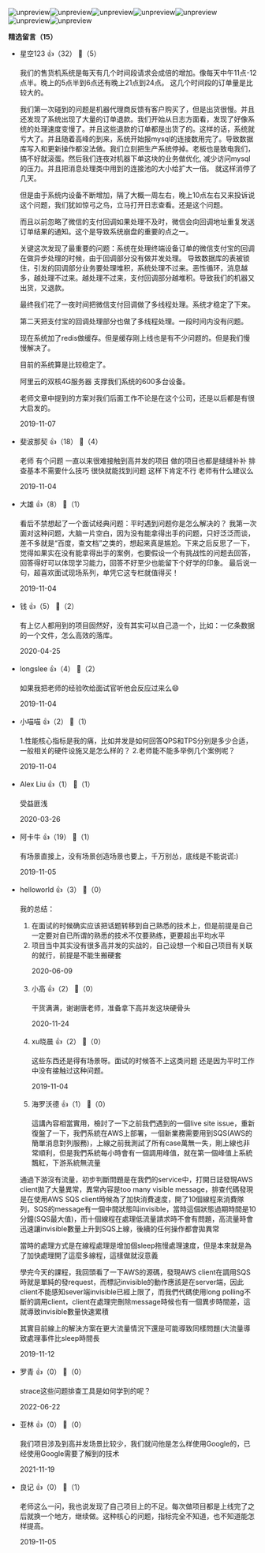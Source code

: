 ![unpreview](https://static001.geekbang.org/resource/image/44/37/44156010052717821b4bf726a8c20d37.jpg?wh=750%2A1212)![unpreview](https://static001.geekbang.org/resource/image/ad/18/ade92a3267329df2de7a2807c73bdc18.jpg?wh=750%2A1719)![unpreview](https://static001.geekbang.org/resource/image/bc/57/bc23df7cb8cf956aecfdae41c4740457.jpg?wh=750%2A1782)![unpreview](https://static001.geekbang.org/resource/image/ed/42/ed7bfcbb9ec098daacccfde3174cb342.jpg?wh=750%2A1317)![unpreview](https://static001.geekbang.org/resource/image/69/47/6964a5e0ce04430ff3993b39426a8847.jpg?wh=750%2A2017)![unpreview](https://static001.geekbang.org/resource/image/1a/09/1a115d21b519e783514b2ca27dffb909.jpg?wh=750%2A1770)![unpreview](https://static001.geekbang.org/resource/image/74/29/7429da91a4e32e50c0623563cc968f29.jpg?wh=750%2A1285)
<div><strong>精选留言（15）</strong></div><ul>
<li><span>星空123</span> 👍（32） 💬（5）<p> 我们的售货机系统是每天有几个时间段请求会成倍的增加。像每天中午11点-12点半。晚上的5点半到6点还有晚上21点到24点。
 这几个时间段的订单量是比较大的。

 我们第一次碰到的问题是机器代理商反馈有客户购买了，但是出货很慢。并且还发现了系统出现了大量的订单退款。我们开始从日志方面看，发现了好像系统的处理速度变慢了。并且这些退款的订单都是出货了的。这样的话，系统就亏大了。并且随着高峰的到来，系统开始报mysql的连接数用完了。导致数据库写入和更新操作都没法做。我们立刻把生产系统停掉。老板也是致电我们，搞不好就滚蛋。然后我们连夜对机器下单这块的业务做优化, 减少访问mysql的压力。并且把消息处理类中用到的连接池的大小给扩大一倍。
 就这样消停了几天。

但是由于系统内设备不断增加，隔了大概一周左右，晚上10点左右又来投诉说这个问题，我们犹如惊弓之鸟，立马打开日志查看。还是这个问题。

而且以前忽略了微信的支付回调如果处理不及时，微信会向回调地址重复发送订单结果的通知。这个是导致系统崩盘的重要的点之一。

关键这次发现了最重要的问题：系统在处理终端设备订单的微信支付宝的回调在做异步处理的时候，由于回调部分没有做并发处理。
导致数据库的表被锁住，引发的回调部分业务要处理堆积，系统处理不过来。恶性循环，消息越多，越处理不过来。越处理不过来，支付回调部分越堆积。导致我们的机器又出货，又退款。

最终我们花了一夜时间把微信支付回调做了多线程处理。系统才稳定了下来。

第二天把支付宝的回调处理部分也做了多线程处理。一段时间内没有问题。

现在系统加了redis做缓存。但是缓存刚上线也是有不少问题的。但是我们慢慢解决了。

目前的系统算是比较稳定了。 

阿里云的双核4G服务器 支撑我们系统的600多台设备。

老师文章中提到的方案对我们后面工作不论是在这个公司，还是以后都是有很大启发的。 </p>2019-11-07</li><br/><li><span>斐波那契</span> 👍（18） 💬（4）<p>老师 有个问题 一直以来很难接触到高并发的项目 做的项目也都是缝缝补补 排查基本不需要什么技巧 很快就能找到问题 这样下肯定不行 老师有什么建议么</p>2019-11-04</li><br/><li><span>大雄</span> 👍（8） 💬（1）<p>看后不禁想起了一个面试经典问题：平时遇到问题你是怎么解决的？
我第一次面对这种问题，大脑一片空白，因为没有能拿得出手的问题，只好泛泛而谈，差不多就是“百度，查文档”之类的，想起来真是尴尬。下来之后反思了一下，觉得如果实在没有能拿得出手的案例，也要假设一个有挑战性的问题去回答，回答得好可以体现学习能力，回答不好至少也能留下个好学的印象。
最后说一句，超喜欢面试现场系列，单凭它这专栏就值得买！</p>2019-11-04</li><br/><li><span>钱</span> 👍（5） 💬（2）<p>有上亿人都用到的项目固然好，没有其实可以自己造一个，比如：一亿条数据的一个文件，怎么高效的落库。</p>2020-04-25</li><br/><li><span>longslee</span> 👍（4） 💬（2）<p>如果我把老师的经验吹给面试官听他会反应过来么😄</p>2019-11-04</li><br/><li><span>小喵喵</span> 👍（2） 💬（1）<p>1.性能核心指标是我的痛，比如并发是如何回答QPS和TPS分别是多少合适，一般相关的硬件设施又是怎么样的？
2.老师能不能多举例几个案例呢？</p>2019-11-04</li><br/><li><span>Alex Liu</span> 👍（1） 💬（1）<p>受益匪浅</p>2020-03-26</li><br/><li><span>阿卡牛</span> 👍（19） 💬（1）<p>有场景直接上，没有场景创造场景也要上，千万别怂，底线是不能说谎:)</p>2019-11-05</li><br/><li><span>helloworld</span> 👍（3） 💬（0）<p>我的总结：
1. 在面试的时候确实应该把话题转移到自己熟悉的技术上，但是前提是自己一定要对自已所谓的熟悉的技术不仅要熟练，更要超出平均水平
2. 项目当中其实没有很多高并发的实战的，自己设想一个和自己项目有关联的就行，前提是不能生搬硬套</p>2020-06-09</li><br/><li><span>小高</span> 👍（2） 💬（0）<p>干货满满，谢谢唐老师，准备拿下高并发这块硬骨头</p>2020-11-24</li><br/><li><span>xu晓晨</span> 👍（2） 💬（0）<p>这些东西还是得有场景呀。面试的时候答不上这类问题 还是因为平时工作中没有接触过这种问题。</p>2019-11-04</li><br/><li><span>海罗沃德</span> 👍（1） 💬（0）<p>這講內容相當實用，檢討了一下之前我們遇到的一個live site issue，重新復盤了一下，我們系統在AWS上部署，一個新業務需要用到SQS(AWS的簡單消息對列服務)，上線之前我測試了所有case萬無一失，剛上線也非常順利，但是我們系統每小時會有一個調用峰值，就在第一個峰值上系統飄紅，下游系統無流量

通過下游沒有流量，初步判斷問題是在我們的service中，打開日誌發現AWS client拋了大量異常，異常內容是too many visible message，排查代碼發現是在使用AWS SQS client時候為了加快消費速度，開了10個線程來消費隊列，SQS的message有一個中間狀態叫invisible，當時這個狀態過期時間是10分鐘(SQS最大值)，而十個線程在處理低流量請求時不會有問題，高流量時會迅速讓invisible數量上升到SQS上線，後續的任何操作都會拋異常

當時的處理方式是在線程處理是增加個sleep拖慢處理速度，但是本來就是為了加快處理開了這麼多線程，這樣做就沒意義

學完今天的課程，我回頭看了一下AWS的源碼，發現AWS client在調用SQS時就是單純的發request，而標記invisible的動作應該是在server端，因此client不能感知sever端invisible已經上限了，而我們代碼使用long polling不斷的調用client，client在處理完刪除message時候也有一個異步時間差，這就導致invisible數量快速累積

其實目前線上的解決方案在更大流量情況下還是可能導致同樣問題(大流量導致處理事件比sleep時間長</p>2019-11-12</li><br/><li><span>罗青</span> 👍（0） 💬（0）<p>strace这些问题排查工具是如何学到的呢？</p>2022-06-22</li><br/><li><span>亚林</span> 👍（0） 💬（0）<p>我们项目涉及到高并发场景比较少，我们就问他是怎么样使用Google的，已经使用Google需要了解到的技术</p>2021-11-19</li><br/><li><span>良记</span> 👍（0） 💬（1）<p>老师这么一问，我也说发现了自己项目上的不足。每次做项目都是上线完了之后就换一个地方，继续做。这种核心的问题，指标完全不知道，也不知道能怎样提高。</p>2019-11-05</li><br/>
</ul>